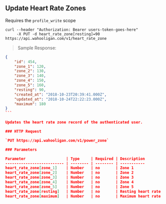## Update Heart Rate Zones

Requires the `profile_write` scope

```shell
curl --header "Authorization: Bearer users-token-goes-here"
     -X PUT -d heart_rate_zone[resting]=90 https://api.wahooligan.com/v1/heart_rate_zone
```

> Sample Response:

``````json
{
    "id": 454,
    "zone_1": 120,
    "zone_2": 130,
    "zone_3": 140,
    "zone_4": 150,
    "zone_5": 160,
    "resting": 90,
    "created_at": "2018-10-23T20:39:41.000Z",
    "updated_at": "2018-10-24T22:22:23.000Z",
    "maximum": 180
}
```

Updates the heart rate zone record of the authenticated user.

### HTTP Request

`PUT https://api.wahooligan.com/v1/power_zone`

### Parameters

Parameter                  | Type     | Required | Description
-------------------------- | -------- | -------- | -----------
heart_rate_zone[zone_1]    | Number   | no       | Zone 1
heart_rate_zone[zone_2]    | Number   | no       | Zone 2
heart_rate_zone[zone_3]    | Number   | no       | Zone 3
heart_rate_zone[zone_4]    | Number   | no       | Zone 4
heart_rate_zone[zone_5]    | Number   | no       | Zone 5
heart_rate_zone[resting]   | Number   | no       | Resting heart rate
heart_rate_zone[maximum]   | Number   | no       | Maximum heart rate
